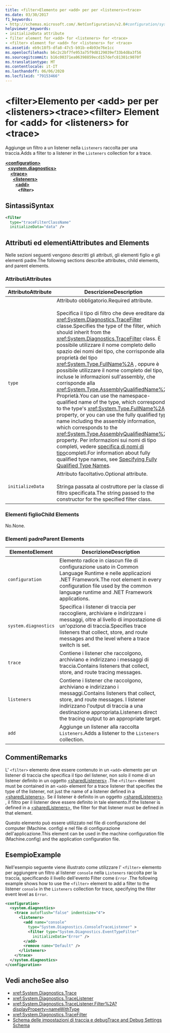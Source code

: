 ```yaml
---
title: <filter>Elemento per <add> per per <listeners><trace>
ms.date: 03/30/2017
f1_keywords:
- http://schemas.microsoft.com/.NetConfiguration/v2.0#configuration/system.diagnostics/trace/listeners/add/filter
helpviewer_keywords:
- initializeData attribute
- filter element for <add> for <listeners> for <trace>
- <filter> element for <add> for <listeners> for <trace>
ms.assetid: eb9c18f5-dfa8-47c5-b91b-e4b93e76e1cc
ms.openlocfilehash: b6c2c2bf7fe953a75f9d8129039ef33b4d8a3f56
ms.sourcegitcommit: b16c00371ea06398859ecd157defc81301c9070f
ms.translationtype: MT
ms.contentlocale: it-IT
ms.lasthandoff: 06/06/2020
ms.locfileid: "79153466"
---
```

# <a name="filter-element-for-add-for-listeners-for-trace"></a><span data-ttu-id="022c5-102">\<filter>Elemento per \<add> per per \<listeners>\<trace></span><span class="sxs-lookup"><span data-stu-id="022c5-102">\<filter> Element for \<add> for \<listeners> for \<trace></span></span>
<span data-ttu-id="022c5-103">Aggiunge un filtro a un listener nella `Listeners` raccolta per una traccia.</span><span class="sxs-lookup"><span data-stu-id="022c5-103">Adds a filter to a listener in the `Listeners` collection for a trace.</span></span>  

[**\<configuration>**](../configuration-element.md)\
&nbsp;&nbsp;[**\<system.diagnostics>**](system-diagnostics-element.md)\
&nbsp;&nbsp;&nbsp;&nbsp;[**\<trace>**](trace-element.md)\
&nbsp;&nbsp;&nbsp;&nbsp;&nbsp;&nbsp;[**\<listeners>**](listeners-element-for-trace.md)\
&nbsp;&nbsp;&nbsp;&nbsp;&nbsp;&nbsp;&nbsp;&nbsp;[**\<add>**](add-element-for-listeners-for-trace.md)\
&nbsp;&nbsp;&nbsp;&nbsp;&nbsp;&nbsp;&nbsp;&nbsp;&nbsp;&nbsp;**\<filter>**

## <a name="syntax"></a><span data-ttu-id="022c5-104">Sintassi</span><span class="sxs-lookup"><span data-stu-id="022c5-104">Syntax</span></span>  
  
```xml  
<filter
  type="traceFilterClassName"
  initializeData="data" />  
```  
  
## <a name="attributes-and-elements"></a><span data-ttu-id="022c5-105">Attributi ed elementi</span><span class="sxs-lookup"><span data-stu-id="022c5-105">Attributes and Elements</span></span>  
 <span data-ttu-id="022c5-106">Nelle sezioni seguenti vengono descritti gli attributi, gli elementi figlio e gli elementi padre.</span><span class="sxs-lookup"><span data-stu-id="022c5-106">The following sections describe attributes, child elements, and parent elements.</span></span>  
  
### <a name="attributes"></a><span data-ttu-id="022c5-107">Attributi</span><span class="sxs-lookup"><span data-stu-id="022c5-107">Attributes</span></span>  
  
|<span data-ttu-id="022c5-108">Attributo</span><span class="sxs-lookup"><span data-stu-id="022c5-108">Attribute</span></span>|<span data-ttu-id="022c5-109">Descrizione</span><span class="sxs-lookup"><span data-stu-id="022c5-109">Description</span></span>|  
|---------------|-----------------|  
|`type`|<span data-ttu-id="022c5-110">Attributo obbligatorio.</span><span class="sxs-lookup"><span data-stu-id="022c5-110">Required attribute.</span></span><br /><br /> <span data-ttu-id="022c5-111">Specifica il tipo di filtro che deve ereditare dalla <xref:System.Diagnostics.TraceFilter> classe.</span><span class="sxs-lookup"><span data-stu-id="022c5-111">Specifies the type of the filter, which should inherit from the <xref:System.Diagnostics.TraceFilter> class.</span></span> <span data-ttu-id="022c5-112">È possibile utilizzare il nome completo dello spazio dei nomi del tipo, che corrisponde alla proprietà del tipo <xref:System.Type.FullName%2A> , oppure è possibile utilizzare il nome completo del tipo, incluse le informazioni sull'assembly, che corrisponde alla <xref:System.Type.AssemblyQualifiedName%2A> Proprietà.</span><span class="sxs-lookup"><span data-stu-id="022c5-112">You can use the namespace-qualified name of the type, which corresponds to the type's <xref:System.Type.FullName%2A> property, or you can use the fully qualified type name including the assembly information, which corresponds to the <xref:System.Type.AssemblyQualifiedName%2A> property.</span></span> <span data-ttu-id="022c5-113">Per informazioni sui nomi di tipo completi, vedere [specifica di nomi di tipo](../../../reflection-and-codedom/specifying-fully-qualified-type-names.md)completi.</span><span class="sxs-lookup"><span data-stu-id="022c5-113">For information about fully qualified type names, see [Specifying Fully Qualified Type Names](../../../reflection-and-codedom/specifying-fully-qualified-type-names.md).</span></span>|  
|`initializeData`|<span data-ttu-id="022c5-114">Attributo facoltativo.</span><span class="sxs-lookup"><span data-stu-id="022c5-114">Optional attribute.</span></span><br /><br /> <span data-ttu-id="022c5-115">Stringa passata al costruttore per la classe di filtro specificata.</span><span class="sxs-lookup"><span data-stu-id="022c5-115">The string passed to the constructor for the specified filter class.</span></span>|  
  
### <a name="child-elements"></a><span data-ttu-id="022c5-116">Elementi figlio</span><span class="sxs-lookup"><span data-stu-id="022c5-116">Child Elements</span></span>  
 <span data-ttu-id="022c5-117">No.</span><span class="sxs-lookup"><span data-stu-id="022c5-117">None.</span></span>  
  
### <a name="parent-elements"></a><span data-ttu-id="022c5-118">Elementi padre</span><span class="sxs-lookup"><span data-stu-id="022c5-118">Parent Elements</span></span>  
  
|<span data-ttu-id="022c5-119">Elemento</span><span class="sxs-lookup"><span data-stu-id="022c5-119">Element</span></span>|<span data-ttu-id="022c5-120">Descrizione</span><span class="sxs-lookup"><span data-stu-id="022c5-120">Description</span></span>|  
|-------------|-----------------|  
|`configuration`|<span data-ttu-id="022c5-121">Elemento radice in ciascun file di configurazione usato in Common Language Runtime e nelle applicazioni .NET Framework.</span><span class="sxs-lookup"><span data-stu-id="022c5-121">The root element in every configuration file used by the common language runtime and .NET Framework applications.</span></span>|  
|`system.diagnostics`|<span data-ttu-id="022c5-122">Specifica i listener di traccia per raccogliere, archiviare e indirizzare i messaggi, oltre al livello di impostazione di un'opzione di traccia.</span><span class="sxs-lookup"><span data-stu-id="022c5-122">Specifies trace listeners that collect, store, and route messages and the level where a trace switch is set.</span></span>|  
|`trace`|<span data-ttu-id="022c5-123">Contiene i listener che raccolgono, archiviano e indirizzano i messaggi di traccia.</span><span class="sxs-lookup"><span data-stu-id="022c5-123">Contains listeners that collect, store, and route tracing messages.</span></span>|  
|`listeners`|<span data-ttu-id="022c5-124">Contiene i listener che raccolgono, archiviano e indirizzano i messaggi.</span><span class="sxs-lookup"><span data-stu-id="022c5-124">Contains listeners that collect, store, and route messages.</span></span> <span data-ttu-id="022c5-125">I listener indirizzano l'output di traccia a una destinazione appropriata.</span><span class="sxs-lookup"><span data-stu-id="022c5-125">Listeners direct the tracing output to an appropriate target.</span></span>|  
|`add`|<span data-ttu-id="022c5-126">Aggiunge un listener alla raccolta `Listeners`.</span><span class="sxs-lookup"><span data-stu-id="022c5-126">Adds a listener to the `Listeners` collection.</span></span>|  
  
## <a name="remarks"></a><span data-ttu-id="022c5-127">Commenti</span><span class="sxs-lookup"><span data-stu-id="022c5-127">Remarks</span></span>  
 <span data-ttu-id="022c5-128">L' `<filter>` elemento deve essere contenuto in un `<add>` elemento per un listener di traccia che specifica il tipo del listener, non solo il nome di un listener definito in un oggetto [\<sharedListeners>](sharedlisteners-element.md) .</span><span class="sxs-lookup"><span data-stu-id="022c5-128">The `<filter>` element must be contained in an `<add>` element for a trace listener that specifies the type of the listener, not just the name of a listener defined in a [\<sharedListeners>](sharedlisteners-element.md).</span></span> <span data-ttu-id="022c5-129">Se il listener è definito in un oggetto [\<sharedListeners>](sharedlisteners-element.md) , il filtro per il listener deve essere definito in tale elemento.</span><span class="sxs-lookup"><span data-stu-id="022c5-129">If the listener is defined in a [\<sharedListeners>](sharedlisteners-element.md), the filter for that listener must be defined in that element.</span></span>  
  
 <span data-ttu-id="022c5-130">Questo elemento può essere utilizzato nel file di configurazione del computer (Machine. config) e nel file di configurazione dell'applicazione.</span><span class="sxs-lookup"><span data-stu-id="022c5-130">This element can be used in the machine configuration file (Machine.config) and the application configuration file.</span></span>  
  
## <a name="example"></a><span data-ttu-id="022c5-131">Esempio</span><span class="sxs-lookup"><span data-stu-id="022c5-131">Example</span></span>  
 <span data-ttu-id="022c5-132">Nell'esempio seguente viene illustrato come utilizzare l' `<filter>` elemento per aggiungere un filtro al listener `console` nella `Listeners` raccolta per la traccia, specificando il livello dell'evento Filter come `Error` .</span><span class="sxs-lookup"><span data-stu-id="022c5-132">The following example shows how to use the `<filter>` element to add a filter to the listener `console` in the `Listeners` collection for trace, specifying the filter event level as `Error`.</span></span>  
  
```xml  
<configuration>  
  <system.diagnostics>  
    <trace autoflush="false" indentsize="4">  
      <listeners>  
        <add name="console"
          type="System.Diagnostics.ConsoleTraceListener" >  
          <filter type="System.Diagnostics.EventTypeFilter"
            initializeData="Error" />  
        </add>  
        <remove name="Default" />  
      </listeners>  
    </trace>  
  </system.diagnostics>  
</configuration>  
```  
  
## <a name="see-also"></a><span data-ttu-id="022c5-133">Vedi anche</span><span class="sxs-lookup"><span data-stu-id="022c5-133">See also</span></span>

- <xref:System.Diagnostics.Trace>
- <xref:System.Diagnostics.TraceListener>
- <xref:System.Diagnostics.TraceListener.Filter%2A?displayProperty=nameWithType>
- <xref:System.Diagnostics.TraceFilter>
- [<span data-ttu-id="022c5-134">Schema delle impostazioni di traccia e debug</span><span class="sxs-lookup"><span data-stu-id="022c5-134">Trace and Debug Settings Schema</span></span>](index.md)

